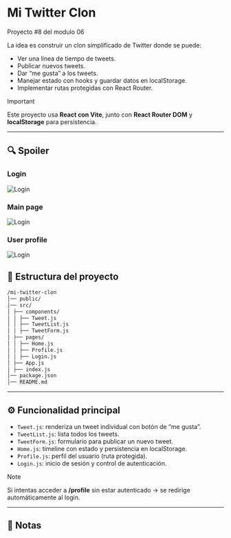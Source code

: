 # Mi Twitter Clon  

Proyecto #8 del modulo 06

La idea es construir un clon simplificado de Twitter donde se puede:  
- Ver una línea de tiempo de tweets.  
- Publicar nuevos tweets.  
- Dar “me gusta” a los tweets.  
- Manejar estado con hooks y guardar datos en localStorage.  
- Implementar rutas protegidas con React Router.  

> [!IMPORTANT]  
> Este proyecto usa **React con Vite**, junto con **React Router DOM** y **localStorage** para persistencia.  

---

## 🔍 Spoiler
### Login
![Login](/mi-twitter-clon/src/assets/login.png)
### Main page
![Login](/mi-twitter-clon/src/assets/mainPage.png)
### User profile
![Login](/mi-twitter-clon/src/assets/profile.png)

## 📂 Estructura del proyecto 
``` bash
/mi-twitter-clon
│── public/
│── src/
│ ├── components/
│ │ ├── Tweet.js
│ │ ├── TweetList.js
│ │ ├── TweetForm.js
│ ├── pages/
│ │ ├── Home.js
│ │ ├── Profile.js
│ │ ├── Login.js
│ ├── App.js
│ ├── index.js
│── package.json
│── README.md
```

---

## ⚙️ Funcionalidad principal  

- `Tweet.js`: renderiza un tweet individual con botón de “me gusta”.  
- `TweetList.js`: lista todos los tweets.  
- `TweetForm.js`: formulario para publicar un nuevo tweet.  
- `Home.js`: timeline con estado y persistencia en localStorage.  
- `Profile.js`: perfil del usuario (ruta protegida).  
- `Login.js`: inicio de sesión y control de autenticación.  

> [!NOTE]  
> Si intentas acceder a **/profile** sin estar autenticado → se redirige automáticamente al login.  

---

## 📝 Notas  
